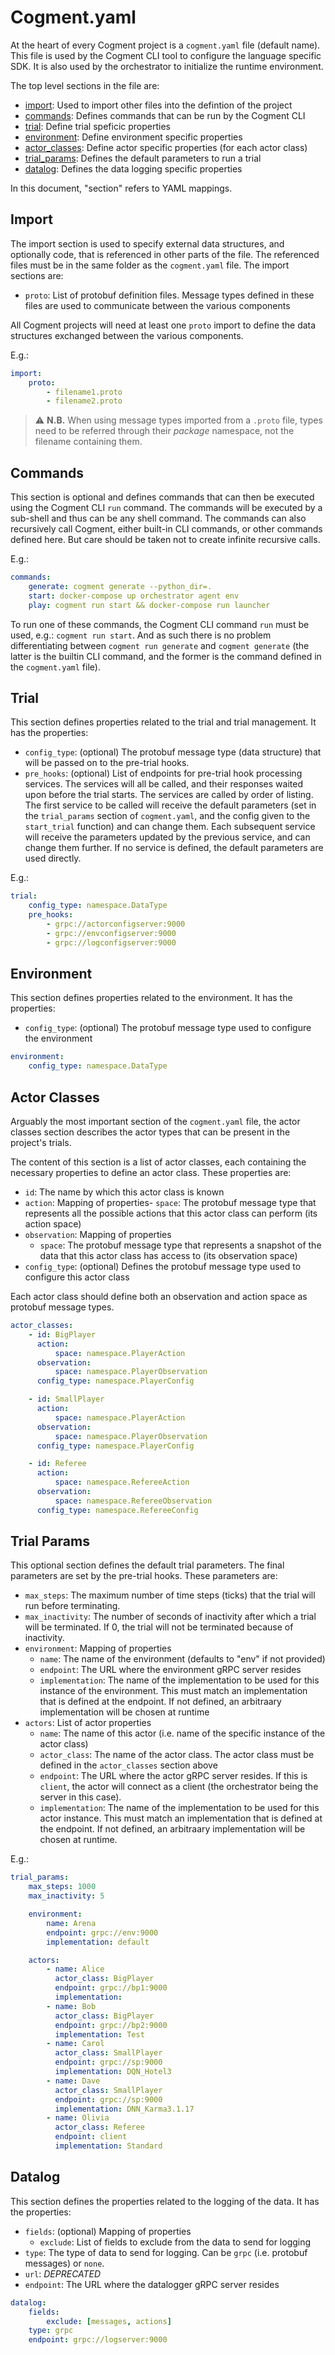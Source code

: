 # Cogment.yaml

At the heart of every Cogment project is a `cogment.yaml` file (default name). This file is used by the Cogment CLI tool to configure the language specific SDK. It is also used by the orchestrator to initialize the runtime environment.

The top level sections in the file are:

-   [import](#import): Used to import other files into the defintion of the project
-   [commands](#commands): Defines commands that can be run by the Cogment CLI
-   [trial](#trial): Define trial speficic properties
-   [environment](#environment): Define environment specific properties
-   [actor_classes](#actor-classes): Define actor specific properties (for each actor class)
-   [trial_params](#trial-params): Defines the default parameters to run a trial
-   [datalog](#datalog): Defines the data logging specific properties

In this document, "section" refers to YAML mappings.

## Import

The import section is used to specify external data structures, and optionally code, that is referenced in other parts of the file. The referenced files must be in the same folder as the `cogment.yaml` file. The import sections are:

-   `proto`: List of protobuf definition files. Message types defined in these files are used to communicate between the various components

All Cogment projects will need at least one `proto` import to define the data structures exchanged between the various components.

E.g.:

```yaml
import:
    proto:
        - filename1.proto
        - filename2.proto
```

> ⚠️ **N.B.** When using message types imported from a `.proto` file, types need to be referred through their _package_ namespace, not the filename containing them.

## Commands

This section is optional and defines commands that can then be executed using the Cogment CLI `run` command. The commands will be executed by a sub-shell and thus can be any shell command. The commands can also recursively call Cogment, either built-in CLI commands, or other commands defined here. But care should be taken not to create infinite recursive calls.

E.g.:

```yaml
commands:
    generate: cogment generate --python_dir=.
    start: docker-compose up orchestrator agent env
    play: cogment run start && docker-compose run launcher
```

To run one of these commands, the Cogment CLI command `run` must be used, e.g.: `cogment run start`. And as such there is no problem differentiating between `cogment run generate` and `cogment generate` (the latter is the builtin CLI command, and the former is the command defined in the `cogment.yaml` file).

## Trial

This section defines properties related to the trial and trial management. It has the properties:

-   `config_type`: (optional) The protobuf message type (data structure) that will be passed on to the pre-trial hooks.
-   `pre_hooks`: (optional) List of endpoints for pre-trial hook processing services. The services will all be called, and their responses waited upon before the trial starts. The services are called by order of listing. The first service to be called will receive the default parameters (set in the `trial_params` section of `cogment.yaml`, and the config given to the `start_trial` function) and can change them. Each subsequent service will receive the parameters updated by the previous service, and can change them further. If no service is defined, the default parameters are used directly.

E.g.:

```yaml
trial:
    config_type: namespace.DataType
    pre_hooks:
        - grpc://actorconfigserver:9000
        - grpc://envconfigserver:9000
        - grpc://logconfigserver:9000
```

## Environment

This section defines properties related to the environment. It has the properties:

-   `config_type`: (optional) The protobuf message type used to configure the environment

```yaml
environment:
    config_type: namespace.DataType
```

## Actor Classes

Arguably the most important section of the `cogment.yaml` file, the actor classes section describes the actor types that can be present in the project's trials.

The content of this section is a list of actor classes, each containing the necessary properties to define an actor class. These properties are:

-   `id`: The name by which this actor class is known
-   `action`: Mapping of properties- `space`: The protobuf message type that represents all the possible actions that this actor class can perform (its action space)
-   `observation`: Mapping of properties
    -   `space`: The protobuf message type that represents a snapshot of the data that this actor class has access to (its observation space)
-   `config_type`: (optional) Defines the protobuf message type used to configure this actor class

Each actor class should define both an observation and action space as protobuf message types.

```yaml
actor_classes:
    - id: BigPlayer
      action:
          space: namespace.PlayerAction
      observation:
          space: namespace.PlayerObservation
      config_type: namespace.PlayerConfig

    - id: SmallPlayer
      action:
          space: namespace.PlayerAction
      observation:
          space: namespace.PlayerObservation
      config_type: namespace.PlayerConfig

    - id: Referee
      action:
          space: namespace.RefereeAction
      observation:
          space: namespace.RefereeObservation
      config_type: namespace.RefereeConfig
```

## Trial Params

This optional section defines the default trial parameters. The final parameters are set by the pre-trial hooks.
These parameters are:

-   `max_steps`: The maximum number of time steps (ticks) that the trial will run before terminating.
-   `max_inactivity`: The number of seconds of inactivity after which a trial will be terminated. If 0, the trial will not be terminated because of inactivity.
-   `environment`: Mapping of properties
    -   `name`: The name of the environment (defaults to "env" if not provided)
    -   `endpoint`: The URL where the environment gRPC server resides
    -   `implementation`: The name of the implementation to be used for this instance of the environment. This must match an implementation that is defined at the endpoint. If not defined, an arbitraary implementation will be chosen at runtime
-   `actors`: List of actor properties
    -   `name`: The name of this actor (i.e. name of the specific instance of the actor class)
    -   `actor_class`: The name of the actor class. The actor class must be defined in the `actor_classes` section above
    -   `endpoint`: The URL where the actor gRPC server resides. If this is `client`, the actor will connect as a client (the orchestrator being the server in this case).
    -   `implementation`: The name of the implementation to be used for this actor instance. This must match an implementation that is defined at the endpoint. If not defined, an arbitraary implementation will be chosen at runtime.

E.g.:

```yaml
trial_params:
    max_steps: 1000
    max_inactivity: 5

    environment:
        name: Arena
        endpoint: grpc://env:9000
        implementation: default

    actors:
        - name: Alice
          actor_class: BigPlayer
          endpoint: grpc://bp1:9000
          implementation:
        - name: Bob
          actor_class: BigPlayer
          endpoint: grpc://bp2:9000
          implementation: Test
        - name: Carol
          actor_class: SmallPlayer
          endpoint: grpc://sp:9000
          implementation: DQN_Hotel3
        - name: Dave
          actor_class: SmallPlayer
          endpoint: grpc://sp:9000
          implementation: DNN_Karma3.1.17
        - name: Olivia
          actor_class: Referee
          endpoint: client
          implementation: Standard
```

## Datalog

This section defines the properties related to the logging of the data. It has the properties:

-   `fields`: (optional) Mapping of properties
    -   `exclude`: List of fields to exclude from the data to send for logging
-   `type`: The type of data to send for logging. Can be `grpc` (i.e. protobuf messages) or `none`.
-   `url`: *DEPRECATED*
-   `endpoint`: The URL where the datalogger gRPC server resides

```yaml
datalog:
    fields:
        exclude: [messages, actions]
    type: grpc
    endpoint: grpc://logserver:9000
```
